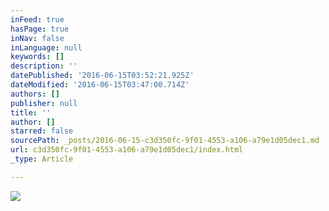 ```yaml
---
inFeed: true
hasPage: true
inNav: false
inLanguage: null
keywords: []
description: ''
datePublished: '2016-06-15T03:52:21.925Z'
dateModified: '2016-06-15T03:47:00.714Z'
authors: []
publisher: null
title: ''
author: []
starred: false
sourcePath: _posts/2016-06-15-c3d350fc-9f01-4553-a106-a79e1d05dec1.md
url: c3d350fc-9f01-4553-a106-a79e1d05dec1/index.html
_type: Article

---
```

![](https://the-grid-user-content.s3-us-west-2.amazonaws.com/7804757f-24b8-4ac5-8adf-c6dbf7b844d0.jpg)